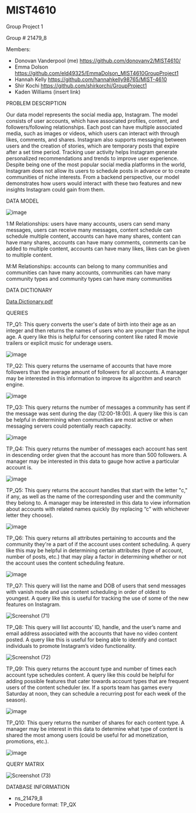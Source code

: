 # MIST4610
Group Project 1

Group # 21479_8

Members:
- Donovan Vanderpool (me) https://github.com/donovanv2/MIST4610/ 
- Emma Dolson https://github.com/eld49325/EmmaDolson_MIST4610GroupProject1
- Hannah Kelly https://github.com/hannahkelly98765/MIST-4610
- Shir Kochi https://github.com/shirkorchi/GroupProject1
- Kaden Williams (insert link)

PROBLEM DESCRIPTION

Our data model represents the social media app, Instagram. The model consists of user accounts, which have associated profiles, content, and followers/following relationships. Each post can have multiple associated media, such as images or videos, which users can interact with through likes, comments, and shares. Instagram also supports messaging between users and the creation of stories, which are temporary posts that expire after a set time period. Tracking user activity helps Instagram generate personalized recommendations and trends to improve user experience. Despite being one of the most popular social media platforms in the world, Instagram does not allow its users to schedule posts in advance or to create communities of niche interests. From a backend perspective, our model demonstrates how users would interact with these two features and new insights Instagram could gain from them.

DATA MODEL

![image](https://user-images.githubusercontent.com/129460719/228989935-6fdb6b22-255a-4931-9141-fa0d99884e57.png)

1:M Relationships: users have many accounts, users can send many messages, users can receive many messages, content schedule can schedule multiple content, accounts can have many shares, content can have many shares, accounts can have many comments, comments can be added to multiple content, accounts can have many likes, likes can be given to multiple content.

M:M Relationships: accounts can belong to many communities and communities can have many accounts, communities can have many community types and community types can have many communities

DATA DICTIONARY

[Data.Dictionary.pdf](https://github.com/donovanv2/MIST4610/files/11117019/Data.Dictionary.pdf)

QUERIES

TP_Q1: This query converts the user's date of birth into their age as an integer and then returns the names of users who are younger than the input age. A query like this is helpful for censoring content like rated R movie trailers or explicit music for underage users.

![image](https://user-images.githubusercontent.com/129460719/228990792-3ad14c81-598c-4521-b475-90ddb5a70072.png)


TP_Q2: This query returns the username of accounts that have more followers than the average amount of followers for all accounts. A manager may be interested in this information to improve its algorithm and search engine.

![image](https://user-images.githubusercontent.com/129460719/228990847-9a50728d-7a35-4141-bfb0-48994db87149.png)

TP_Q3: This query returns the number of messages a community has sent if the message was sent during the day (12:00-18:00). A query like this is can be helpful in determining when communities are most active or when messaging servers could potentially reach capacity. 

![image](https://user-images.githubusercontent.com/129460719/229161944-acbf5ff2-66db-4976-a5c7-8bbf8b8b4e45.png)

TP_Q4: This query returns the number of messages each account has sent in descending order given that the account has more than 500 followers. A manager may be interested in this data to gauge how active a particular account is.

![image](https://user-images.githubusercontent.com/129460719/229162104-b7ed3827-d062-480d-bb7a-4d5e41690fda.png)

TP_Q5: This query returns the account handles that start with the letter "c," if any, as well as the name of the corresponding user and the community they belong to. A manager may be interested in this data to view information about accounts with related names quickly (by replacing “c” with whichever letter they choose).

![image](https://user-images.githubusercontent.com/129460719/229162207-a1ffe2e8-16c7-4c60-b6d8-d44b3e5d1825.png)

TP_Q6: This query returns all attributes pertaining to accounts and the community they're a part of if the account uses content scheduling. A query like this may be helpful in determining certain attributes (type of account, number of posts, etc.) that may play a factor in determining whether or not the account uses the content scheduling feature.

![image](https://user-images.githubusercontent.com/129460719/229162311-4271d6ac-1cc7-429e-a6aa-70c7b883f5f6.png)

TP_Q7: This query will list the name and DOB of users that send messages with vanish mode and use content scheduling in order of oldest to youngest. A query like this is useful for tracking the use of some of the new features on Instagram.

![Screenshot (71)](https://user-images.githubusercontent.com/129460719/228991572-ebef94b6-4637-4f4e-9e35-87513edb5a54.png)

TP_Q8: This query will list accounts’ ID, handle, and the user’s name and email address associated with the accounts that have no video content posted. A query like this is useful for being able to identify and contact individuals to promote Instagram’s video functionality.

![Screenshot (72)](https://user-images.githubusercontent.com/129460719/228991659-7a6e298b-14dd-4023-a343-6f4772a1fee3.png)

TP_Q9: This query returns the account type and number of times each account type schedules content. A query like this could be helpful for adding possible features that cater towards account types that are frequent users of the content scheduler (ex. If a sports team has games every Saturday at noon, they can schedule a recurring post for each week of the season).

![image](https://user-images.githubusercontent.com/129460719/229162414-a116c7be-4036-405d-b00e-b2585ed813a4.png)

TP_Q10: This query returns the number of shares for each content type. A manager may be interest in this data to determine what type of content is shared the most among users (could be useful for ad monetization, promotions, etc.).

![image](https://user-images.githubusercontent.com/129460719/229162581-0c6b3c69-814e-4378-a8ea-7805f8de9449.png)

QUERY MATRIX

![Screenshot (73)](https://user-images.githubusercontent.com/129460719/229194749-404c2315-52e5-4e91-b94c-0162a9dfbd68.png)

DATABASE INFORMATION

- ns_21479_8
- Procedure format: TP_QX
